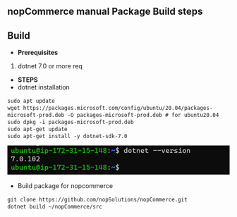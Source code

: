 nopCommerce manual Package Build steps
-------------------------------------
Build
-----
* **Prerequisites**
1. dotnet 7.0 or more req 

* **STEPS**
* dotnet installation
```
sudo apt update
wget https://packages.microsoft.com/config/ubuntu/20.04/packages-microsoft-prod.deb -O packages-microsoft-prod.deb # for ubuntu20.04
sudo dpkg -i packages-microsoft-prod.deb
sudo apt-get update
sudo apt-get install -y dotnet-sdk-7.0
```
![preview](images/nopcommerce1.png)
* Build package for nopcommerce
```
git clone https://github.com/nopSolutions/nopCommerce.git
dotnet build ~/nopCommerce/src
```
